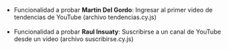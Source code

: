 - Funcionalidad a probar **Martin Del Gordo**: Ingresar al primer video de tendencias de YouTube (archivo tendencias.cy.js) <br><br>
- Funcionalidad a probar **Raul Insuaty**: Suscribirse a un canal de YouTube desde un video (archivo suscribirse.cy.js)
